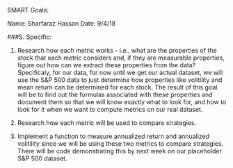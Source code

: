 SMART Goals:

Name: Sharfaraz Hassan 
Date: 9/4/18 


###S. Specific: 

1) Research how each metric works - i.e., what are the properties of the stock that each metric considers and,
if they are measurable properties, figure out how can we extract these properties from the data? Specificaly, for our data, for now until we 
get our actual dataset, we will use the S&P 500 data to just determine how properties like volitility and mean return 
can be determined for each stock. The result of this goal will be to find out the formulas associated with these properties 
and document them so that we will know exactly what to look for, and how to look for it when we want to compute metrics on our real dataset. 

2) Research how each metric will be used to compare strategies. 

3) Implement a function to measure annualized return and annualized volitility since we will be using these two metrics 
to compare strategies. There will be code demonstrating this by next week on our placeholder S&P 500 dataset. 
